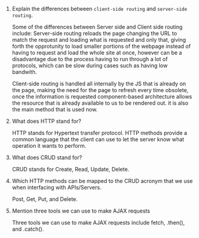 1.  Explain the differences between `client-side routing` and `server-side routing`.

    Some of the differences between Server side and Client side routing include: Server-side routing reloads the page changing the URL to match the request and loading what is requested and only that, giving forth the opprotunity to load smaller portions of the webpage instead of having to request and load the whole site at once, however can be a disadvantage due to the process having to run through a lot of protocols, which can be slow during cases such as having low bandwith.

    Client-side routing is handled all internally by the JS that is already on the page, making the need for the page to refresh every time obsolete, once the information is requested component-based architecture allows the resource that is already available to us to be rendered out. it is also the main method that is used now.  


1.  What does HTTP stand for?

    HTTP stands for Hypertext transfer protocol. HTTP methods provide a common language that the client can use to let the server know what operation it wants to perform.


1.  What does CRUD stand for?

    CRUD stands for Create, Read, Update, Delete.


1.  Which HTTP methods can be mapped to the CRUD acronym that we use when interfacing with APIs/Servers.

    Post, Get, Put, and Delete.


1.  Mention three tools we can use to make AJAX requests

    Three tools we can use to make AJAX requests include fetch, .then(), and .catch().
